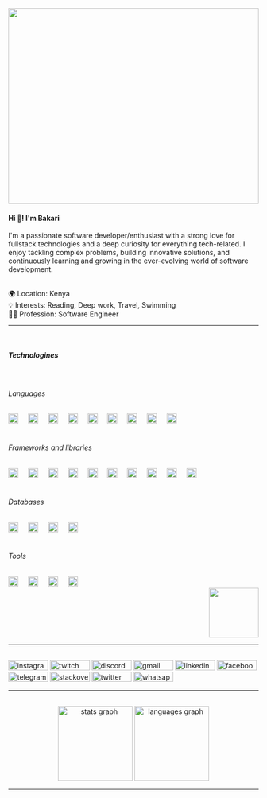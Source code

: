 <div align="center">
  <img height="394" width="100%" src="https://cdn.dribbble.com/users/730703/screenshots/6581243/avento.gif"  />
</div>

<h4 align="left">Hi 👋! I'm Bakari</h2>
<p>I'm a passionate software developer/enthusiast with a strong love for fullstack technologies and a deep curiosity for everything tech-related. I enjoy tackling complex problems, building innovative solutions, and continuously learning and growing in the ever-evolving world of software development.</p>
&nbsp;
<div>
  🌍 Location:   Kenya <br>
  💡 Interests:  Reading, Deep work, Travel, Swimming<br>
  👨‍💻 Profession: Software Engineer<br>
</div>
<hr>
&nbsp;
<div>
  <div align="left" width="70%">
    <h5>Technologines</h5>
    &nbsp;
    <h6>Languages</h6>
    <div>
      <img src="https://cdn.jsdelivr.net/gh/devicons/devicon/icons/javascript/javascript-original.svg" height="20" alt="javascript logo"  />
      <img width="12" />
      <img src="https://cdn.jsdelivr.net/gh/devicons/devicon/icons/typescript/typescript-original.svg" height="20" alt="typescript logo"  />
      <img width="12" />
      <img src="https://cdn.jsdelivr.net/gh/devicons/devicon/icons/python/python-original.svg" height="20" alt="python logo"  />
      <img width="12" />
      <img src="https://cdn.jsdelivr.net/gh/devicons/devicon/icons/java/java-original.svg" height="20" alt="java logo"  />
      <img width="12" />
      <img src="https://cdn.jsdelivr.net/gh/devicons/devicon/icons/kotlin/kotlin-original.svg" height="20" alt="kotlin logo"  />
      <img width="12" />
      <img src="https://cdn.jsdelivr.net/gh/devicons/devicon/icons/cplusplus/cplusplus-original.svg" height="20" alt="cplusplus logo"  />
      <img width="12" />
      <img src="https://cdn.jsdelivr.net/gh/devicons/devicon/icons/c/c-original.svg" height="20" alt="c logo"  />
      <img width="12" />
      <img src="https://cdn.jsdelivr.net/gh/devicons/devicon/icons/css3/css3-original.svg" height="20" alt="css3 logo"  />
      <img width="12" />
      <img src="https://cdn.jsdelivr.net/gh/devicons/devicon/icons/html5/html5-original.svg" height="20" alt="html5 logo"  />
    </div>    
    &nbsp;
    <h6>Frameworks and libraries</h6>
    <div>
      <img src="https://cdn.jsdelivr.net/gh/devicons/devicon/icons/react/react-original.svg" height="20" alt="react logo"  />
      <img width="12" />
      <img src="https://cdn.jsdelivr.net/gh/devicons/devicon/icons/laravel/laravel-plain.svg" height="20" alt="laravel logo"  />
      <img width="12" />
      <img src="https://cdn.jsdelivr.net/gh/devicons/devicon/icons/spring/spring-original.svg" height="20" alt="spring logo"  />
      <img width="12" />
      <img src="https://cdn.jsdelivr.net/gh/devicons/devicon/icons/django/django-plain.svg" height="20" alt="django logo"  />
      <img width="12" />
      <img src="https://cdn.jsdelivr.net/gh/devicons/devicon/icons/nextjs/nextjs-original.svg" height="20" alt="nextjs logo"  />
      <img width="12" />
      <img src="https://cdn.jsdelivr.net/gh/devicons/devicon/icons/nodejs/nodejs-original.svg" height="20" alt="nodejs logo"  />
      <img width="12" />
      <img src="https://cdn.jsdelivr.net/gh/devicons/devicon/icons/express/express-original.svg" height="20" alt="express logo"  />
      <img width="12" />
      <img src="https://cdn.jsdelivr.net/gh/devicons/devicon/icons/composer/composer-original.svg" height="20" alt="composer logo"  />
      <img width="12" />
      <img src="https://cdn.jsdelivr.net/gh/devicons/devicon/icons/tailwindcss/tailwindcss-original-wordmark.svg" height="20" alt="tailwindcss logo"  />
      <img width="12" />
      <img src="https://cdn.jsdelivr.net/gh/devicons/devicon/icons/bootstrap/bootstrap-original.svg" height="20" alt="bootstrap logo"  />
      <img width="12" />
    </div>
    &nbsp;
    <h6>Databases</h6>
    <div>
     <img src="https://cdn.jsdelivr.net/gh/devicons/devicon/icons/mysql/mysql-original.svg" height="20" alt="mysql logo"  />
    <img width="12" />
    <img src="https://cdn.jsdelivr.net/gh/devicons/devicon/icons/mongodb/mongodb-original.svg" height="20" alt="mongodb logo"  />
    <img width="12" />
    <img src="https://cdn.jsdelivr.net/gh/devicons/devicon/icons/postgresql/postgresql-original.svg" height="20" alt="postgresql logo"  />
    <img width="12" />   
    <img src="https://cdn.jsdelivr.net/gh/devicons/devicon/icons/sqlite/sqlite-original.svg" height="20" alt="sqlite logo"  />
    </div>
    &nbsp;
    <h6>Tools</h6>
    <div>
      <img src="https://cdn.jsdelivr.net/gh/devicons/devicon/icons/androidstudio/androidstudio-original.svg" height="20" alt="androidstudio logo"  />
      <img width="12" />
      <img src="https://cdn.jsdelivr.net/gh/devicons/devicon/icons/vscode/vscode-original.svg" height="20" alt="vscode logo"  />
      <img width="12" />
      <img src="https://cdn.jsdelivr.net/gh/devicons/devicon/icons/git/git-original.svg" height="20" alt="git logo"  />
      <img width="12" />
      <img src="https://cdn.jsdelivr.net/gh/devicons/devicon/icons/bash/bash-original.svg" height="20" alt="bash logo"  />
      <img width="12" />
    </div>
  </div>
  <div align="right" width="30%">
        <img align="center" height="100" src="https://camo.githubusercontent.com/62da68eb62b1e5f175f7d1f0191dd89a653d7908feb22d37d4a0ab07365d6791/68747470733a2f2f6d656469612e67697068792e636f6d2f6d656469612f4d3967624264396e6244724f5475314d71782f67697068792e676966"  />
  </div>
</div>

<hr>
&nbsp;
<div align="left">
  <img src="https://img.shields.io/static/v1?message=Instagram&logo=instagram&label=&color=E4405F&logoColor=white&labelColor=&style=for-the-badge" height="20" alt="instagram logo"  width="80"/>
  <img src="https://img.shields.io/static/v1?message=Twitch&logo=twitch&label=&color=9146FF&logoColor=white&labelColor=&style=for-the-badge" height="20" alt="twitch logo" width="80" />
  <img src="https://img.shields.io/static/v1?message=Discord&logo=discord&label=&color=7289DA&logoColor=white&labelColor=&style=for-the-badge" height="20" alt="discord logo"  width="80"/>
  <img src="https://img.shields.io/static/v1?message=Gmail&logo=gmail&label=&color=D14836&logoColor=white&labelColor=&style=for-the-badge" height="20" alt="gmail logo"  width="80"/>
  <img src="https://img.shields.io/static/v1?message=LinkedIn&logo=linkedin&label=&color=0077B5&logoColor=white&labelColor=&style=for-the-badge" height="20" alt="linkedin logo"  width="80"/>
  <img src="https://img.shields.io/static/v1?message=Facebook&logo=facebook&label=&color=1877F2&logoColor=white&labelColor=&style=for-the-badge" height="20" alt="facebook logo"  width="80"/>
  <img src="https://img.shields.io/static/v1?message=Telegram&logo=telegram&label=&color=2CA5E0&logoColor=white&labelColor=&style=for-the-badge" height="20" alt="telegram logo"  width="80"/>
  <img src="https://img.shields.io/static/v1?message=Stackoverflow&logo=stackoverflow&label=&color=FE7A16&logoColor=white&labelColor=&style=for-the-badge" height="20" alt="stackoverflow logo" width="80" />
  <img src="https://img.shields.io/static/v1?message=Twitter&logo=twitter&label=&color=1DA1F2&logoColor=white&labelColor=&style=for-the-badge" height="20" alt="twitter logo"  width="80"/>
  <img src="https://img.shields.io/static/v1?message=Whatsapp&logo=whatsapp&label=&color=25D366&logoColor=white&labelColor=&style=for-the-badge" height="20" alt="whatsapp logo"  width="80"/>
</div>
<hr>
&nbsp;
<div align="center">
  <img src="https://github-readme-stats.vercel.app/api?username=Bakarijack&hide_title=false&hide_rank=false&show_icons=true&include_all_commits=true&count_private=true&disable_animations=false&theme=dracula&locale=en&hide_border=false" height="150" alt="stats graph"  />
  <img src="https://github-readme-stats.vercel.app/api/top-langs?username=Bakarijack&locale=en&hide_title=false&layout=compact&card_width=320&langs_count=5&theme=dracula&hide_border=false" height="150" alt="languages graph"/>
</div>

<hr>


